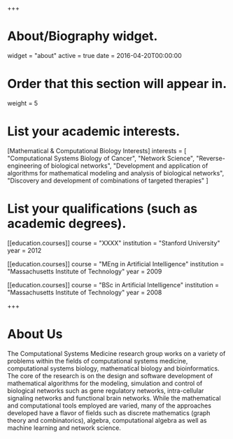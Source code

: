 +++
# About/Biography widget.
widget = "about"
active = true
date = 2016-04-20T00:00:00

# Order that this section will appear in.
weight = 5

  
  # List your academic interests.
[Mathematical & Computational Biology Interests]
  interests = [
    "Computational Systems Biology of Cancer",
    "Network Science",
    "Reverse-engineering of biological networks",
    "Development and application of algorithms for mathematical modeling and analysis of biological networks",
    "Discovery and development of combinations of targeted therapies"
  ]

# List your qualifications (such as academic degrees).
[[education.courses]]
  course = "XXXX"
  institution = "Stanford University"
  year = 2012

[[education.courses]]
  course = "MEng in Artificial Intelligence"
  institution = "Massachusetts Institute of Technology"
  year = 2009

[[education.courses]]
  course = "BSc in Artificial Intelligence"
  institution = "Massachusetts Institute of Technology"
  year = 2008
 
+++

# About Us

The Computational Systems Medicine research group works on a variety of problems within the fields of computational systems medicine, computational systems biology, mathematical biology and bioinformatics. The core of the research is on the design and software development of mathematical algorithms for the modeling, simulation and control of biological networks such as gene regulatory networks, intra-cellular signaling networks and functional brain networks. While the mathematical and computational tools employed are varied, many of the approaches developed have a flavor of fields such as discrete mathematics (graph theory and combinatorics), algebra, computational algebra as well as machine learning and network science. 
